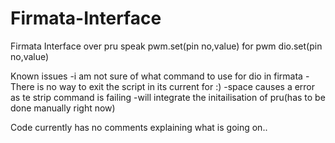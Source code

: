 # Firmata-Interface
Firmata Interface over pru speak
pwm.set(pin no,value) for pwm
dio.set(pin no,value) 

Known issues
-i am not sure of what command to use for dio in firmata
-There is no way to exit the script in its current for :)
-space causes a error as te strip command is failing
-will integrate the initailisation of pru(has to be done manually right now)

Code currently has no comments explaining what is going on..

